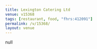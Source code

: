 ```yaml
---
title: Lexington Catering Ltd
venue: v15368
tags: [restaurant, food, "fhrs:412091"]
permalink: /v/15368/
layout: venue
---
```

null